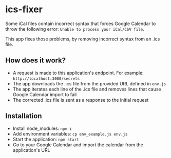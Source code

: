 # ics-fixer

Some iCal files contain incorrect syntax that forces Google Calendar to throw the following error: `Unable to process your iCal/CSV file`.

This app fixes those problems, by removing incorrect syntax from an .ics file.

## How does it work?

* A request is made to this application's endpoint. For example: `http://localhost:3000/secrets`
* The app downloads the .ics file from the provided URL defined in `env.js`
* The app iterates each line of the .ics file and removes lines that cause Google Calendar import to fail
* The corrected .ics file is sent as a response to the initial request

## Installation

* Install node_modules: `npm i`
* Add environment variables: `cp env_example.js env.js`
* Start the application: `npm start`
* Go to your Google Calendar and import the calendar from the application's URL
